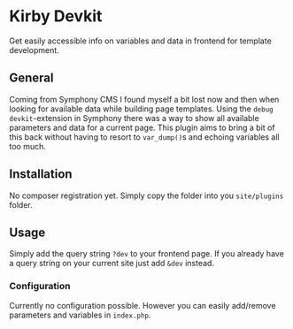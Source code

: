 # Kirby Devkit

Get easily accessible info on variables and data in frontend for template development.

## General

Coming from Symphony CMS I found myself a bit lost now and then when looking for available data while building page templates. Using the `debug devkit`-extension in Symphony there was a way to show all available parameters and data for a current page. This plugin aims to bring a bit of this back without having to resort to `var_dump()`s and echoing variables all too much.

## Installation

No composer registration yet. Simply copy the folder into you `site/plugins` folder.

## Usage

Simply add the query string `?dev` to your frontend page. If you already have a query string on your current site just add `&dev` instead.

### Configuration

Currently no configuration possible. However you can easily add/remove parameters and variables in `index.php`.
